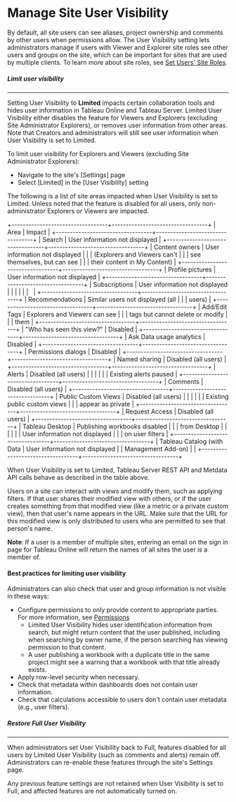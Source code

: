 

Manage Site User Visibility
===========================
By default, all site users can see aliases, project ownership and
comments by other users when permissions allow. The User Visibility
setting lets administrators manage if users with Viewer and Explorer
site roles see other users and groups on the site, which can be
important for sites that are used by multiple clients. To learn more
about site roles, see [Set Users' Site
Roles](https://help.tableau.com/current/server/en-us/users_site_roles.htm).



##### Limit user visibility
----------------------------------------------------------------------------------------------------


Setting User Visibility to **Limited** impacts certain collaboration
tools and hides user information in Tableau Online and Tableau Server.
Limited User Visibility either disables the feature for Viewers and
Explorers (excluding Site Administrator Explorers), or removes user
information from other areas. Note that Creators and administrators will
still see user information when User Visibility is set to Limited.

To limit user visibility for Explorers and Viewers (excluding Site
Administrator Explorers):

-   Navigate to the site\'s [Settings] page
-   Select [Limited] in the [User Visibility]
    setting

The following is a list of site areas impacted when User Visibility is
set to Limited. Unless noted that the feature is disabled for all users,
only non-administrator Explorers or Viewers are impacted.

+----------------------------------+----------------------------------+
| Area                             | Impact                           |
+----------------------------------+----------------------------------+
| Search                           | User information not displayed   |
+----------------------------------+----------------------------------+
| Content owners                   | User information not displayed   |
|                                  | (Explorers and Viewers can\'t    |
|                                  | see themselves, but can see      |
|                                  | their content in My Content)     |
+----------------------------------+----------------------------------+
| Profile pictures                 | User information not displayed   |
+----------------------------------+----------------------------------+
| Subscriptions                    | User information not displayed   |
|                                  |                                  |
|                                  |                                  |
+----------------------------------+----------------------------------+
| Recommendations                  | Similar users not displayed (all |
|                                  | users)                           |
+----------------------------------+----------------------------------+
| Add/Edit Tags                    | Explorers and Viewers can see    |
|                                  | tags but cannot delete or modify |
|                                  | them                             |
+----------------------------------+----------------------------------+
| \"Who has seen this view?\"      | Disabled                         |
+----------------------------------+----------------------------------+
| Ask Data usage analytics         | Disabled                         |
+----------------------------------+----------------------------------+
| Permissions dialogs              | Disabled                         |
+----------------------------------+----------------------------------+
| Named sharing                    | Disabled (all users)             |
+----------------------------------+----------------------------------+
| Alerts                           | Disabled (all users)             |
|                                  |                                  |
|                                  | Existing alerts paused           |
+----------------------------------+----------------------------------+
| Comments                         | Disabled (all users)             |
+----------------------------------+----------------------------------+
| Public Custom Views              | Disabled (all users)             |
|                                  |                                  |
|                                  | Existing public custom views     |
|                                  | appear as private                |
+----------------------------------+----------------------------------+
| Request Access                   | Disabled (all users)             |
+----------------------------------+----------------------------------+
| Tableau Desktop                  | Publishing workbooks disabled    |
|                                  | from Desktop                     |
|                                  |                                  |
|                                  | User information not displayed   |
|                                  | on user filters                  |
+----------------------------------+----------------------------------+
| Tableau Catalog (with Data       | User information not displayed   |
| Management Add-on)               |                                  |
+----------------------------------+----------------------------------+

When User Visibility is set to Limited, Tableau Server REST API and
Metdata API calls behave as described in the table above.

Users on a site can interact with views and modify them, such as
applying filters. If that user shares their modified view with others,
or if the user creates something from that modified view (like a metric
or a private custom view), then that user\'s name appears in the URL.
Make sure that the URL for this modified view is only distributed to
users who are permitted to see that person\'s name.

**Note**: If a user is a member of multiple sites, entering an email on
the sign in page for Tableau Online will return the names of all sites
the user is a member of.



####  Best practices for limiting user visibility


Administrators can also check that user and group information is not
visible in these ways:

-   Configure permissions to only provide content to appropriate
    parties. For more information, see
    [Permissions](https://help.tableau.com/current/server/en-us/permissions.htm)
    -   Limited User Visibility hides user identification information
        from search, but might return content that the user published,
        including when searching by owner name, if the person searching
        has viewing permission to that content.
    -   A user publishing a workbook with a duplicate title in the same
        project might see a warning that a workbook with that title
        already exists.
-   Apply row-level security when necessary.
-   Check that metadata within dashboards does not contain user
    information.
-   Check that calculations accessible to users don\'t contain user
    metadata (e.g., user filters).



##### Restore Full User Visibility
-----------------------------------------------------------------------------------------------------------


When administrators set User Visibility back to Full, features disabled
for all users by Limited User Visibility (such as comments and alerts)
remain off. Administrators can re-enable these features through the
site\'s Settings page.

Any previous feature settings are not retained when User Visibility is
set to Full, and affected features are not automatically turned on.
